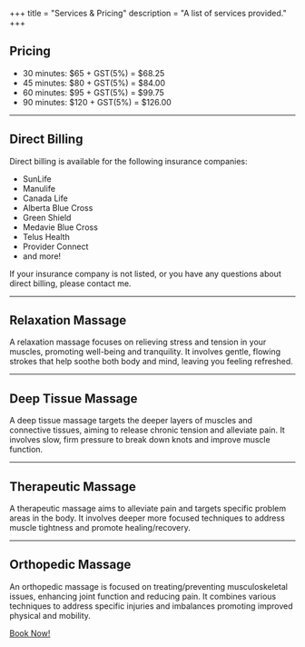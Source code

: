 +++
title = "Services & Pricing"
description = "A list of services provided."
+++

## Pricing

- 30 minutes: $65 + GST(5%) = $68.25
- 45 minutes: $80 + GST(5%) = $84.00
- 60 minutes: $95 + GST(5%) = $99.75
- 90 minutes: $120 + GST(5%) = $126.00

---

## Direct Billing

Direct billing is available for the following insurance companies:

- SunLife
- Manulife
- Canada Life
- Alberta Blue Cross
- Green Shield
- Medavie Blue Cross
- Telus Health
- Provider Connect
- and more!

If your insurance company is not listed, or you have any questions about direct billing, please contact me.

---

## Relaxation Massage

A relaxation massage focuses on relieving stress and tension in your muscles, promoting well-being and tranquility. It involves gentle, flowing strokes that help soothe both body and mind, leaving you feeling refreshed.

---

## Deep Tissue Massage

A deep tissue massage targets the deeper layers of muscles and connective tissues, aiming to release chronic tension and alleviate pain. It involves slow, firm pressure to break down knots and improve muscle function.

---

## Therapeutic Massage

A therapeutic massage aims to alleviate pain and targets specific problem areas in the body.  It involves deeper more focused techniques to address muscle tightness and promote healing/recovery.

---

## Orthopedic Massage

An orthopedic massage is focused on treating/preventing musculoskeletal issues, enhancing joint function and reducing pain. It combines various techniques to address specific injuries and imbalances promoting improved physical and mobility.

<p class="text-center">
    <a class="lead" href="https://makayla-massage.noterro.com/">Book Now!</a>
</p>